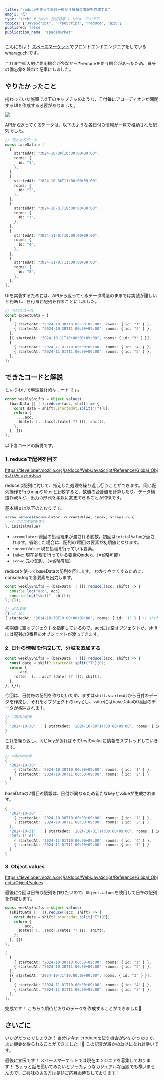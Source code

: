 ```yaml
---
title: "reduceを使って日付一覧から日毎の情報を作成する"
emoji: "🗓️"
type: "tech" # tech: 技術記事 / idea: アイデア
topics: ["JavaScript", "TypeScript", "reduce", "配列"]
published: false
publication_name: "spacemarket"
---
```


こんにちは！
[スペースマーケット](https://www.spacemarket.com/)でフロントエンドエンジニアをしているwharaguchiです。

これまで個人的に使用機会が少なかったreduceを使う機会があったため、自分の備忘録を兼ねて記事にしました。

## やりたかったこと

携わっていた施策で以下のキャプチャのような、日付毎にアコーディオンが開閉するUIを作成する必要がありました。

![](/images/cec64a21e2545a/image.jpg)

APIから返ってくるデータは、以下のような各日付の情報が一覧で格納された配列でした。

```ts
// 元となるデータ
const baseData = [
  {
    startedAt: "2024-10-30T10:00:00+09:00",
    rooms: {
      id: "1",
    },
  },
  {
    startedAt: "2024-10-30T11:00:00+09:00",
    rooms: {
      id: "2",
    },
  },
  {
    startedAt: "2024-10-31T10:00:00+09:00",
    rooms: {
      id: "3",
    },
  },
  {
    startedAt: "2024-11-01T10:00:00+09:00",
    rooms: {
      id: "4",
    },
  },
  {
    startedAt: "2024-11-01T11:00:00+09:00",
    rooms: {
      id: "5",
    },
  },
];
```

UIを実装するためには、APIから返ってくるデータ構造のままでは実装が難しいと判断し、日付毎に配列を作ることにしました。

```ts
// 今回のゴール
const expectData = [
  [
    { startedAt: "2024-10-30T10:00:00+09:00", rooms: { id: "1" } },
    { startedAt: "2024-10-30T11:00:00+09:00", rooms: { id: "2" } },
  ],
  [{ startedAt: "2024-10-31T10:00:00+09:00", rooms: { id: "3" } }],
  [
    { startedAt: "2024-11-01T10:00:00+09:00", rooms: { id: "4" } },
    { startedAt: "2024-11-01T11:00:00+09:00", rooms: { id: "5" } },
  ],
];
```

## できたコードと解説

というわけで早速最終的なコードです。

```ts
const weeklyShifts = Object.values(
  (baseData || []).reduce((acc, shift) => {
    const date = shift?.startedAt.split("T")[0];
    return {
      ...acc,
      [date]: [...(acc?.[date] ?? []), shift],
    };
  }, {})
);
```

以下各コードの解説です。

### 1. reduceで配列を回す

https://developer.mozilla.org/ja/docs/Web/JavaScript/Reference/Global_Objects/Array/reduce

reduceは配列に対して、指定した処理を繰り返し行うことができます。
同じ配列操作を行うmapやfilterと比較すると、数値の合計値を計算したり、データ構造作成など、出力の形式を柔軟に変更できることが特徴です。

基本構文は以下のとおりです。

```js
array.reduce((accumulator, currentValue, index, array) => {
  // ここに処理を書く
}, initialValue);
```

- `accumulator`: 前回の処理結果が渡される変数。初回は`initialValue`が返されます。省略した場合は、配列の1番目の要素が初期値となります。
- `currentValue`: 現在処理を行っている要素。
- `index`: 現在処理を行っている要素のindex。（※省略可能）
- `array`: 元の配列。（※省略可能）

reduceを使ってbaseDataの配列を回します。
わかりやすくするために、console.logで各要素を出力します。

```ts
const weeklyShifts = (baseData || []).reduce((acc, shift) => {
  console.log("acc", acc);
  console.log("shift", shift);
}, {});
```

```ts
// 出力結果
{} // acc
{ startedAt: '2024-10-30T10:00:00+09:00', rooms: { id: '1' } } // shift
```

初期値に空オブジェクトを指定しているので、accには空オブジェクトが、shiftには配列の0番目のオブジェクトが渡ってきます。

### 2. 日付の情報を作成して、分岐を追加する

```ts
const weeklyShifts = (baseData || []).reduce((acc, shift) => {
  const date = shift?.startedAt.split("T")[0];
  return {
    ...acc,
    [date]: [...(acc?.[date] ?? []), shift],
  };
}, {});
```

今回は、日付毎の配列を作りたいため、まずは`shift.startedAt`から日付のデータを作成し、それをオブジェクトのkeyとし、valueにはbaseDataの0番目のデータが格納されます。

```ts
// 1周目の結果
{
  '2024-10-30': [ { startedAt: '2024-10-30T10:00:00+09:00', rooms: { id: '1' } } ]
}
```

これを繰り返し、同じkeyがあればそのkeyのvalueに情報をスプレッドしていきます。

```ts
// 2周目の結果
{
  '2024-10-30': [
    { startedAt: '2024-10-30T10:00:00+09:00', rooms: { id: '1' } },
    { startedAt: '2024-10-30T11:00:00+09:00', rooms: { id: '2' } }
  ]
}
```

baseDataの2番目の情報は、日付が異なるため新たなkeyとvalueが生成されます。

```ts
{
  '2024-10-30': [
    { startedAt: '2024-10-30T10:00:00+09:00', rooms: { id: '1' } },
    { startedAt: '2024-10-30T11:00:00+09:00', rooms: { id: '2' } }
  ],
  '2024-10-31': [ { startedAt: '2024-10-31T10:00:00+09:00', rooms: { id: '3' } } ],
  '2024-11-01': [
    { startedAt: '2024-11-01T10:00:00+09:00', rooms: { id: '4' } },
    { startedAt: '2024-11-01T11:00:00+09:00', rooms: { id: '5' } }
  ]
}
```

### 3. Object.values

https://developer.mozilla.org/ja/docs/Web/JavaScript/Reference/Global_Objects/Object/values

最後に今回は日毎の配列を作りたいので、`Object.values`を使用して日毎の配列を作成します。

```ts
const weeklyShifts = Object.values(
  (shiftData || []).reduce((acc, shift) => {
    const date = shift?.startedAt.split("T")[0];
    return {
      ...acc,
      [date]: [...(acc?.[date] ?? []), shift],
    };
  }, {})
);
```

```ts
[
  [
    { startedAt: "2024-10-30T10:00:00+09:00", rooms: { id: "1" } },
    { startedAt: "2024-10-30T11:00:00+09:00", rooms: { id: "2" } },
  ],
  [{ startedAt: "2024-10-31T10:00:00+09:00", rooms: { id: "3" } }],
  [
    { startedAt: "2024-11-01T10:00:00+09:00", rooms: { id: "4" } },
    { startedAt: "2024-11-01T11:00:00+09:00", rooms: { id: "5" } },
  ],
];
```

完成です！
こちらで期待どおりのデータを作成することができました🥳

## さいごに

いかがだったでしょうか？
自分は今までreduceを使う機会が少なかったので、よい機会を得られることができました！🥳
この記事が誰かの助けになれば幸いです。

最後に宣伝です！
スペースマーケットでは現在エンジニアを募集しております！
ちょっと話を聞いてみたいといったようなカジュアルな面談でも構いませんので、ご興味のある方は是非ご応募お待ちしております！
